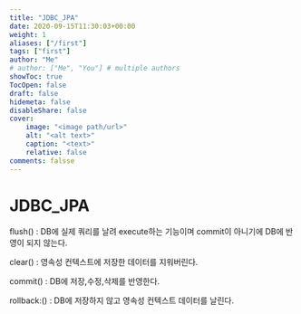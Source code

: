 ```yaml
---
title: "JDBC_JPA"
date: 2020-09-15T11:30:03+00:00
weight: 1
aliases: ["/first"]
tags: ["first"]
author: "Me"
# author: ["Me", "You"] # multiple authors
showToc: true
TocOpen: false
draft: false
hidemeta: false
disableShare: false
cover:
    image: "<image path/url>"
    alt: "<alt text>"
    caption: "<text>"
    relative: false
comments: falsse
---
```


# JDBC_JPA

flush() : DB에 실제 쿼리를 날려 execute하는 기능이며 commit이 아니기에 DB에 반영이 되지 않는다. 

clear() : 영속성 컨텍스트에 저장한 데이터를 지워버린다.

commit() : DB에 저장,수정,삭제를 반영한다. 

rollback:() : DB에 저장하지 않고 영속성 컨텍스트 데이터를 날린다.
